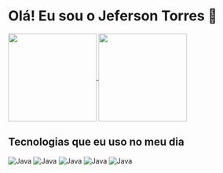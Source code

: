 <!-- # Hi there! I'm Jeferson Torres 👋 -->
# Olá! Eu sou o Jeferson Torres 👋

<a href="https://github.com/JefersonT?tab=repositories">
  <img height="180cm" align="center" src="https://github-readme-stats.vercel.app/api?username=jefersont&count_private=true&show_icons=true&theme=github_dark" />
</a>
<a href="https://github.com/JefersonT?tab=repositories">
  <img height="180cm" align="center" src="https://github-readme-stats.vercel.app/api/top-langs/?username=jefersont&show_icons=true&theme=github_dark&layout=compact&langs_count=6" />
</a>

<br/>

<!-- ## Technologies I use in my day -->
## Tecnologias que eu uso no meu dia
<div style="diplay: inline_block">
  <!-- <img aling="center" alt="Java" src="https://img.shields.io/badge/Java-ED8B00?style=for-the-badge&logo=java&logoColor=white"> -->
  <img aling="center" alt="Java" src="https://img.shields.io/badge/docker-0db7ed?style=for-the-badge&logo=docker&logoColor=white">
  <img aling="center" alt="Java" src="https://img.shields.io/badge/Amazon_AWS-232F3E?style=for-the-badge&logo=amazon-aws&logoColor=white">
  <img aling="center" alt="Java" src="https://img.shields.io/badge/kubernetes-3970e4?style=for-the-badge&logo=kubernetes&logoColor=white">
  <img aling="center" alt="Java" src="https://img.shields.io/badge/ansimble-000?style=for-the-badge&logo=ansible&logoColor=white">
  <img aling="center" alt="Java" src="https://img.shields.io/badge/terraform-4287f5?style=for-the-badge&logo=terraform&logoColor=white">
</div>

<!-- [![willianrod's wakatime stats](https://github-readme-stats.vercel.app/api/wakatime?username=jefersont&show_icons=true&theme=github_dark)](https://github.com/JefersonT?tab=repositories) -->

<!-- [![Readme Card](https://github-readme-stats.vercel.app/api/pin/?username=jefersont&repo=OdontoNetwork&show_icons=true&theme=github_dark&show_owner=true)](https://github.com/anuraghazra/github-readme-stats) -->


<!-- ### Hi there 👋
## I'm Jeferson Torres -->

<!--
**JefersonT/JefersonT** is a ✨ _special_ ✨ repository because its `README.md` (this file) appears on your GitHub profile.

Here are some ideas to get you started:

- 🔭 I’m currently working on ...
- 🌱 I’m currently learning ...
- 👯 I’m looking to collaborate on ...
- 🤔 I’m looking for help with ...
- 💬 Ask me about ...
- 📫 How to reach me: ...
- 😄 Pronouns: ...
- ⚡ Fun fact: ...
-->
